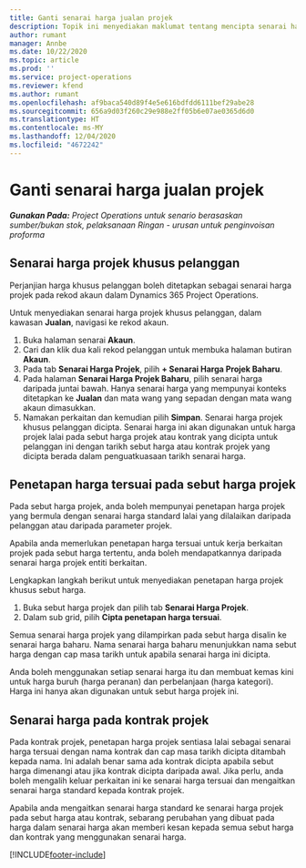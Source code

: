 ```yaml
---
title: Ganti senarai harga jualan projek
description: Topik ini menyediakan maklumat tentang mencipta senarai harga jualan tersuai.
author: rumant
manager: Annbe
ms.date: 10/22/2020
ms.topic: article
ms.prod: ''
ms.service: project-operations
ms.reviewer: kfend
ms.author: rumant
ms.openlocfilehash: af9baca540d89f4e5e616bdfdd6111bef29abe28
ms.sourcegitcommit: 656a9d03f260c29e988e2ff05b6e07ae0365d6d0
ms.translationtype: HT
ms.contentlocale: ms-MY
ms.lasthandoff: 12/04/2020
ms.locfileid: "4672242"
---
```

# <a name="override-project-sales-price-lists"></a>Ganti senarai harga jualan projek

_**Gunakan Pada:** Project Operations untuk senario berasaskan sumber/bukan stok, pelaksanaan Ringan - urusan untuk penginvoisan proforma_

## <a name="customer-specific-project-price-lists"></a>Senarai harga projek khusus pelanggan

Perjanjian harga khusus pelanggan boleh ditetapkan sebagai senarai harga projek pada rekod akaun dalam Dynamics 365 Project Operations.

Untuk menyediakan senarai harga projek khusus pelanggan, dalam kawasan **Jualan**, navigasi ke rekod akaun.

1. Buka halaman senarai **Akaun**.
2. Cari dan klik dua kali rekod pelanggan untuk membuka halaman butiran **Akaun**.
3. Pada tab **Senarai Harga Projek**, pilih **+ Senarai Harga Projek Baharu**.
4. Pada halaman **Senarai Harga Projek Baharu**, pilih senarai harga daripada juntai bawah. Hanya senarai harga yang mempunyai konteks ditetapkan ke **Jualan** dan mata wang yang sepadan dengan mata wang akaun dimasukkan.
5. Namakan perkaitan dan kemudian pilih **Simpan**. Senarai harga projek khusus pelanggan dicipta. Senarai harga ini akan digunakan untuk harga projek lalai pada sebut harga projek atau kontrak yang dicipta untuk pelanggan ini dengan tarikh sebut harga atau kontrak projek yang dicipta berada dalam penguatkuasaan tarikh senarai harga.

## <a name="custom-pricing-on-project-quotes"></a>Penetapan harga tersuai pada sebut harga projek

Pada sebut harga projek, anda boleh mempunyai penetapan harga projek yang bermula dengan senarai harga standard lalai yang dilalaikan daripada pelanggan atau daripada parameter projek.

Apabila anda memerlukan penetapan harga tersuai untuk kerja berkaitan projek pada sebut harga tertentu, anda boleh mendapatkannya daripada senarai harga projek entiti berkaitan.

Lengkapkan langkah berikut untuk menyediakan penetapan harga projek khusus sebut harga.

1. Buka sebut harga projek dan pilih tab **Senarai Harga Projek**.
2. Dalam sub grid, pilih **Cipta penetapan harga tersuai**.

Semua senarai harga projek yang dilampirkan pada sebut harga disalin ke senarai harga baharu. Nama senarai harga baharu menunjukkan nama sebut harga dengan cap masa tarikh untuk apabila senarai harga ini dicipta.

Anda boleh menggunakan setiap senarai harga itu dan membuat kemas kini untuk harga buruh (harga peranan) dan perbelanjaan (harga kategori). Harga ini hanya akan digunakan untuk sebut harga projek ini.

## <a name="price-lists-on-a-project-contract"></a>Senarai harga pada kontrak projek

Pada kontrak projek, penetapan harga projek sentiasa lalai sebagai senarai harga tersuai dengan nama kontrak dan cap masa tarikh dicipta ditambah kepada nama. Ini adalah benar sama ada kontrak dicipta apabila sebut harga dimenangi atau jika kontrak dicipta daripada awal. Jika perlu, anda boleh mengalih keluar perkaitan ini ke senarai harga tersuai dan mengaitkan senarai harga standard kepada kontrak projek.

Apabila anda mengaitkan senarai harga standard ke senarai harga projek pada sebut harga atau kontrak, sebarang perubahan yang dibuat pada harga dalam senarai harga akan memberi kesan kepada semua sebut harga dan kontrak yang menggunakan senarai harga.


[!INCLUDE[footer-include](../includes/footer-banner.md)]